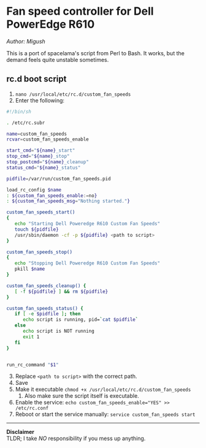 # Fan speed controller for Dell PowerEdge R610

_Author: Migush_

This is a port of spacelama's script from Perl to Bash. It works, but the demand feels quite unstable sometimes.

## rc.d boot script

1. `nano /usr/local/etc/rc.d/custom_fan_speeds`
2. Enter the following:

```sh 
#!/bin/sh

. /etc/rc.subr

name=custom_fan_speeds
rcvar=custom_fan_speeds_enable

start_cmd="${name}_start"
stop_cmd="${name}_stop"
stop_postcmd="${name}_cleanup"
status_cmd="${name}_status"

pidfile=/var/run/custom_fan_speeds.pid

load_rc_config $name
: ${custom_fan_speeds_enable:=no}
: ${custom_fan_speeds_msg="Nothing started."}

custom_fan_speeds_start()
{
   echo "Starting Dell Poweredge R610 Custom Fan Speeds"
   touch ${pidfile}
   /usr/sbin/daemon -cf -p ${pidfile} <path to script>
}

custom_fan_speeds_stop()
{
   echo "Stopping Dell Poweredge R610 Custom Fan Speeds"
   pkill $name
}

custom_fan_speeds_cleanup() {
   [ -f ${pidfile} ] && rm ${pidfile}
}

custom_fan_speeds_status() {
   if [ -e $pidfile ]; then
      echo script is running, pid=`cat $pidfile`
   else
      echo script is NOT running
      exit 1
   fi
}


run_rc_command "$1"
```

3. Replace `<path to script>` with the correct path.
4. Save
5. Make it executable `chmod +x /usr/local/etc/rc.d/custom_fan_speeds`
    1. Also make sure the script itself is executable.
6. Enable the service: `echo custom_fan_speeds_enable="YES" >> /etc/rc.conf`
7. Reboot or start the service manually: `service custom_fan_speeds start`

---

**Disclaimer**  
TLDR; I take _NO_ responsibility if you mess up anything.